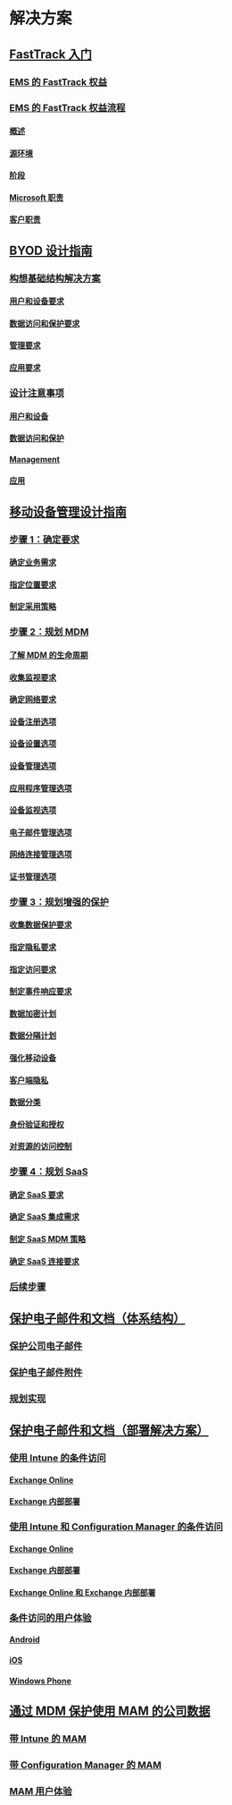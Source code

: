 # 解决方案
## [FastTrack 入门](enterprise-mobility-fasttrack-program.md)
### [EMS 的 FastTrack 权益](fasttrack-center-benefit-for-enterprise-mobility-suite-ems.md)
### [EMS 的 FastTrack 权益流程](fasttrack-center-benefit-process-for-enterprise-mobility-suite-ems.md)
#### [概述](fasttrack-center-benefit-process-for-ems-overview.md)
#### [源环境](fasttrack-center-benefit-process-for-ems-environment-expectations.md)
#### [阶段](fasttrack-center-benefit-process-for-ems-phases.md)
#### [Microsoft 职责](fasttrack-center-benefit-process-for-ems-microsoft-responsibilities.md)
#### [客户职责](fasttrack-center-benefit-process-for-ems-your-responsibilities.md)
## [BYOD 设计指南](byod-design-considerations-guide.md)
### [构想基础结构解决方案](byod-envisioning-the-byod-infrastructure-solution.md)
#### [用户和设备要求](byod-user-device-reqs.md)
#### [数据访问和保护要求](byod-data-access-protection-reqs.md)
#### [管理要求](byod-management-reqs.md)
#### [应用要求](byod-app-reqs.md)
### [设计注意事项](byod-design-considerations.md)
#### [用户和设备](byod-user-and-device-considerations.md)
#### [数据访问和保护](byod-data-access-and-protection-considerations.md)
#### [Management](byod-management-considerations.md)
#### [应用](byod-app-considerations.md)
## [移动设备管理设计指南](mdm-design-considerations-guide.md)
### [步骤 1：确定要求](mdm-step-1-identify-your-mobile-device-management-requirements.md)
#### [确定业务需求](mdm-identify-business-needs.md)
#### [指定位置要求](mdm-specify-mdm-location-requirements.md)
#### [制定采用策略](mdm-develop-mdm-adoption-strategy.md)
### [步骤 2：规划 MDM](mdm-step-2-plan-for-mobile-device-management.md)
#### [了解 MDM 的生命周期](mdm-understand-mdm-lifecycle.md)
#### [收集监视要求](mdm-gather-monitoring-requirements.md)
#### [确定网络要求](mdm-determine-network-requirements.md)
#### [设备注册选项](mdm-device-enrollment-options.md)
#### [设备设置选项](mdm-device-provisioning-options.md)
#### [设备管理选项](mdm-device-management-options.md)
#### [应用程序管理选项](mdm-application-management-options.md)
#### [设备监视选项](mdm-device-monitoring-options.md)
#### [电子邮件管理选项](mdm-email-management-options.md)
#### [网络连接管理选项](mdm-network-connectivity-management-options.md)
#### [证书管理选项](mdm-certificate-management-options.md)
### [步骤 3：规划增强的保护](mdm-step-3-plan-enhancing-mobile-devices-protection.md)
#### [收集数据保护要求](mdm-gather-data-protection-requirements.md)
#### [指定隐私要求](mdm-specify-privacy-requirements.md)
#### [指定访问要求](mdm-specify-your-access-requirements.md)
#### [制定事件响应要求](mdm-develop-incident-response-requirements.md)
#### [数据加密计划](mdm-data-encryption.md)
#### [数据分隔计划](mdm-data-segregation.md)
#### [强化移动设备](mdm-hardening-mobile-devices.md)
#### [客户端隐私](mdm-client-privacy.md)
#### [数据分类](mdm-data-classification.md)
#### [身份验证和授权](mdm-authentication-authorization.md)
#### [对资源的访问控制](mdm-access-control-resources.md)
### [步骤 4：规划 SaaS](mdm-step-4-plan-for-software-as-a-service-mobile-device-management.md)
#### [确定 SaaS 要求](mdm-identify-saas-requirements.md)
#### [确定 SaaS 集成需求](mdm-identify-saas-solution-infrastructure-integration-needs.md)
#### [制定 SaaS MDM 策略](mdm-develop-saas-mdm-strategy.md)
#### [确定 SaaS 连接要求](mdm-identify-saas-connectivity-requirements.md)
### [后续步骤](mdm-next-steps-and-additional-resources.md)
## [保护电子邮件和文档（体系结构）](architecture-guidance-for-protecting-company-email-and-documents.md)
### [保护公司电子邮件](protect-corporate-email-documents.md)
### [保护电子邮件附件](protect-email-attachments.md)
### [规划实现](implement-solution.md)
## [保护电子邮件和文档（部署解决方案）](learn-how-to-deploy-a-solution-for-protecting-company-email-and-documents.md)
### [使用 Intune 的条件访问](conditional-access-intune.md)
#### [Exchange Online](conditional-access-intune-exchange-online.md)
#### [Exchange 内部部署](conditional-access-intune-exchange.md)
### [使用 Intune 和 Configuration Manager 的条件访问](conditional-access-intune-configmgr.md)
#### [Exchange Online](conditional-access-intune-configmgr-exchange-online.md)
#### [Exchange 内部部署](conditional-access-intune-configmgr-exchange.md)
#### [Exchange Online 和 Exchange 内部部署](conditional-access-intune-configmgr-coexist.md)
### [条件访问的用户体验](end-user-experience-conditional-access.md)
#### [Android](end-user-experience-conditional-access-android.md)
#### [iOS](end-user-experience-conditional-access-ios.md)
#### [Windows Phone](end-user-experience-conditional-access-winphone.md)
## [通过 MDM 保护使用 MAM 的公司数据](protect-company-data-on-mobile-devices-through-application-management-policies.md)
### [带 Intune 的 MAM](MAM-intune.md)
### [带 Configuration Manager 的 MAM](MAM-configmgr.md)
### [MAM 用户体验](end-user-experience-MAM.md)


<!--HONumber=Jul16_HO3-->


